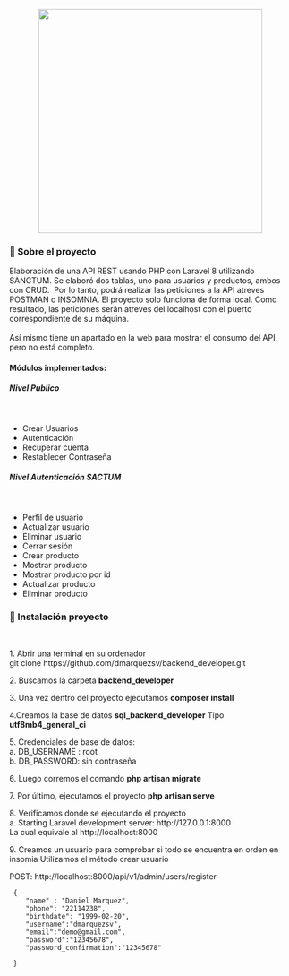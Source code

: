 <p align="center"><a href="https://laravel.com" target="_blank"><img src="https://raw.githubusercontent.com/laravel/art/master/logo-lockup/5%20SVG/2%20CMYK/1%20Full%20Color/laravel-logolockup-cmyk-red.svg" width="400"></a></p>
<h3>
  🚀 Sobre el proyecto
</h3> 

<p> 
Elaboración de una API REST usando PHP con Laravel 8 utilizando SANCTUM. Se elaboró dos tablas, uno para usuarios y productos, ambos con CRUD.  Por lo tanto, podrá realizar las peticiones a la API atreves POSTMAN o INSOMNIA. El proyecto solo funciona de forma local. Como resultado, las peticiones serán atreves del localhost con el puerto correspondiente de su máquina.
<br><br>
Así mismo tiene un apartado en la web para mostrar el consumo del API, pero no está completo.
</p>

<h4>Módulos implementados:</h4>

<h5>Nivel Publico</h5><br>
<ul>   
<li>Crear Usuarios</li>
<li>Autenticación</li>
<li>Recuperar cuenta</li>
<li>Restablecer Contraseña</li>
</ul>

<h5>Nivel Autenticación SACTUM</h5><br>

<ul>   
<li>Perfil de usuario</li>
<li>Actualizar usuario</li>
<li>Eliminar usuario</li>
<li>Cerrar sesión</li>
<li>Crear producto</li>
<li>Mostrar producto</li>
<li>Mostrar producto por id</li>
<li>Actualizar producto</li>
<li>Eliminar producto</li>
</ul>

<h3>
  🚀 Instalación proyecto
</h3> 
<br>
<p>1. Abrir una terminal en su ordenador <br>
    git clone https://github.com/dmarquezsv/backend_developer.git
</p>

<P>2. Buscamos la carpeta <b>backend_developer</b></P>


<P>3. Una vez dentro del proyecto ejecutamos <b>composer install</b></P>


<P>4.Creamos la base de datos <b>sql_backend_developer</b>  Tipo <b>utf8mb4_general_ci</b></P>


<P>5.	Credenciales de base de datos:<br>
a.	DB_USERNAME : root<br>
b.	DB_PASSWORD: sin contraseña<br>
</P>

<P>6.	Luego corremos el comando <b>php artisan migrate</b></P>

<P>7.	Por último, ejecutamos el proyecto <b>php artisan serve</b></P>

<P>8.	Verificamos donde se ejecutando el proyecto<br>
    a.	Starting Laravel development server: http://127.0.0.1:8000<br>
    La cual equivale al http://localhost:8000
</P>

<p>
9.	Creamos un usuario para comprobar si todo se encuentra en orden en insomia
Utilizamos el método crear usuario
</p>
<p> POST: http://localhost:8000/api/v1/admin/users/register </p>

```shell
 { 
    "name" : "Daniel Marquez",
	"phone": "22114238",
	"birthdate": "1999-02-20",
	"username":"dmarquezsv",
	"email":"demo@gmail.com",
	"password":"12345678",
	"password_confirmation":"12345678"

 }
```




